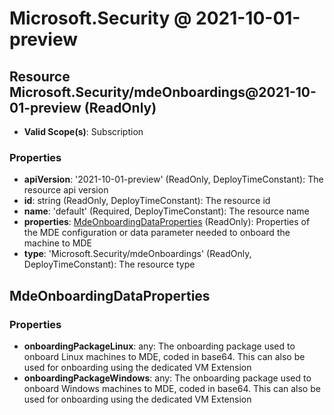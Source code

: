 # Microsoft.Security @ 2021-10-01-preview

## Resource Microsoft.Security/mdeOnboardings@2021-10-01-preview (ReadOnly)
* **Valid Scope(s)**: Subscription
### Properties
* **apiVersion**: '2021-10-01-preview' (ReadOnly, DeployTimeConstant): The resource api version
* **id**: string (ReadOnly, DeployTimeConstant): The resource id
* **name**: 'default' (Required, DeployTimeConstant): The resource name
* **properties**: [MdeOnboardingDataProperties](#mdeonboardingdataproperties) (ReadOnly): Properties of the MDE configuration or data parameter needed to onboard the machine to MDE
* **type**: 'Microsoft.Security/mdeOnboardings' (ReadOnly, DeployTimeConstant): The resource type

## MdeOnboardingDataProperties
### Properties
* **onboardingPackageLinux**: any: The onboarding package used to onboard Linux machines to MDE, coded in base64. This can also be used for onboarding using the dedicated VM Extension
* **onboardingPackageWindows**: any: The onboarding package used to onboard Windows machines to MDE, coded in base64. This can also be used for onboarding using the dedicated VM Extension

